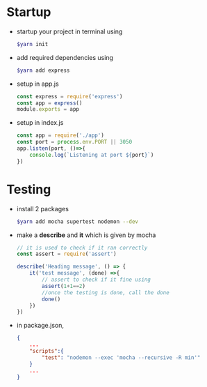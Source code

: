 # Startup

* startup your project in terminal using 
	```bash
	$yarn init
	```
* add required dependencies using 
	```bash
	$yarn add express
	```
* setup in app.js
	```javascript
	const express = require('express')
	const app = express()
	module.exports = app
	```
* setup in index.js
	```javascript
	const app = require('./app')
	const port = process.env.PORT || 3050
	app.listen(port, ()=>{
		console.log(`Listening at port ${port}`)
	})
	```
# Testing
* install 2 packages
	```bash
	$yarn add mocha supertest nodemon --dev
	```
* make a **describe** and **it** which is given by mocha
	```javascript
	// it is used to check if it ran correctly
	const assert = require('assert') 

	describe('Heading message', () => {
		it('test message', (done) =>{
			// assert to check if it fine using 
			assert(1+1==2)
			//once the testing is done, call the done
			done()
		})
	})
	```
* in package.json,
	```json
	{
		...
		"scripts":{
			"test": "nodemon --exec 'mocha --recursive -R min'"
		}
		...
	}
	```
